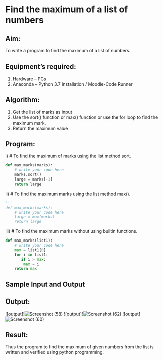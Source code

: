 # Find the maximum of a list of numbers
## Aim:
To write a program to find the maximum of a list of numbers.
## Equipment’s required:
1.	Hardware – PCs
2.	Anaconda – Python 3.7 Installation / Moodle-Code Runner
## Algorithm:
1.	Get the list of marks as input
2.	Use the sort() function or max() function or use the for loop to find the maximum mark.
3.	Return the maximum value
## Program:

i)	# To find the maximum of marks using the list method sort.
```Python
def max_marks(marks):
    # write your code here
    marks.sort()
    large = marks[-1]
    return large


```

ii)	# To find the maximum marks using the list method max().
```Python
'''
def max_marks(marks):
    # write your code here
    large = max(marks)
    return large


```

iii) # To find the maximum marks without using builtin functions.
```Python
def max_marks(list1):
    # write your code here
    max = list1[0]   
    for i in list1:
       if i > max:
        max = i
    return max


```
## Sample Input and Output

 

## Output:
![output]!![Screenshot (58)](https://github.com/Dineshsekhar2004/FindMaximum/assets/119405916/16991fd3-7ea0-46f6-a535-9552d94888c1)
![output]!![Screenshot (62)](https://github.com/Dineshsekhar2004/FindMaximum/assets/119405916/614dd097-3a87-4016-86ec-46a91413c2cc)
![output]![Screenshot (60)](https://github.com/Dineshsekhar2004/FindMaximum/assets/119405916/2d507bee-e379-4578-9de8-b286a612b70b)

## Result:
Thus the program to find the maximum of given numbers from the list is written and verified using python programming.
